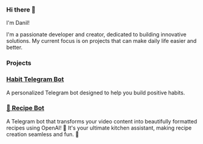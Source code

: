 ### Hi there 🤘
I'm Danil!

I'm a passionate developer and creator, dedicated to building innovative solutions. My current focus is on projects that can make daily life easier and better.

### Projects

### [Habit Telegram Bot](https://github.com/bifidokk/habit-bot)
A personalized Telegram bot designed to help you build positive habits.

### [🍳 Recipe Bot](https://github.com/bifidokk/recipe-bot)
A Telegram bot that transforms your video content into beautifully formatted recipes using OpenAI! 🚀 It's your ultimate kitchen assistant, making recipe creation seamless and fun. 🎉
